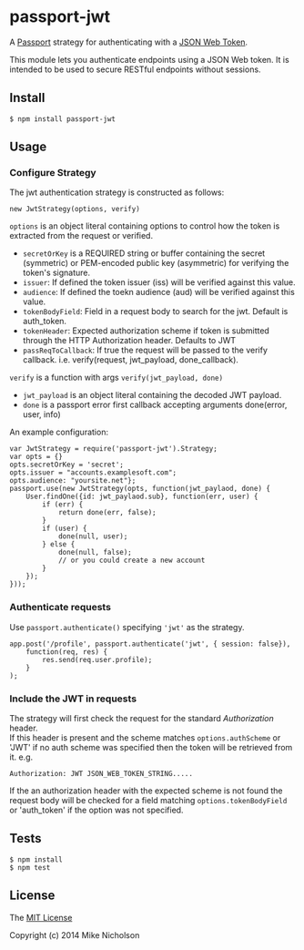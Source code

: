 # passport-jwt

A [Passport](http://passportjs.org/) strategy for authenticating with a [JSON Web Token](http://jwt.io).

This module lets you authenticate endpoints using a JSON Web token. It is intended to be used to secure RESTful
endpoints without sessions.

## Install

    $ npm install passport-jwt

## Usage

### Configure Strategy

The jwt authentication strategy is constructed as follows: 
    
    new JwtStrategy(options, verify)

`options` is an object literal containing options to control how the token is extracted from the request or verified.
* `secretOrKey` is a REQUIRED string or buffer containing the secret (symmetric) or PEM-encoded public key (asymmetric) for verifying the token's signature.
* `issuer`: If defined the token issuer (iss) will be verified against this value.
* `audience`: If defined the toekn audience (aud) will be verified against this value.
* `tokenBodyField`: Field in a request body to search for the jwt.  Default is auth_token.
* `tokenHeader`: Expected authorization scheme if token is submitted through the HTTP Authorization header. Defaults to JWT
* `passReqToCallback`: If true the request will be passed to the verify callback. i.e. verify(request, jwt_payload, done_callback).

`verify` is a function with args `verify(jwt_payload, done)`
* `jwt_payload` is an object literal containing the decoded JWT payload.
* `done` is a passport error first callback accepting arguments done(error, user, info)

An example configuration: 

    var JwtStrategy = require('passport-jwt').Strategy;
    var opts = {}
    opts.secretOrKey = 'secret';
    opts.issuer = "accounts.examplesoft.com";
    opts.audience: "yoursite.net"};
    passport.use(new JwtStrategy(opts, function(jwt_paylaod, done) {
        User.findOne({id: jwt_paylaod.sub}, function(err, user) {
            if (err) {
                return done(err, false);
            }
            if (user) {
                done(null, user);
            } else {
                done(null, false);
                // or you could create a new account
            }
        });
    }));


### Authenticate requests

Use `passport.authenticate()` specifying `'jwt'` as the strategy.


    app.post('/profile', passport.authenticate('jwt', { session: false}), 
        function(req, res) {
            res.send(req.user.profile);
        }
    );

### Include the JWT in requests

The strategy will first check the request for the standard *Authorization* header.  
If this header is present and the scheme matches `options.authScheme` or 'JWT' if no 
auth scheme was specified then the token will be retrieved from it. e.g.

    Authorization: JWT JSON_WEB_TOKEN_STRING.....

If the an authorization header with the expected scheme is not found the request body will be
checked for a field matching `options.tokenBodyField` or 'auth_token' if the option was not specified.


## Tests

    $ npm install
    $ npm test

## License

The [MIT License](http://opensource.org/licenses/MIT)

Copyright (c) 2014 Mike Nicholson
